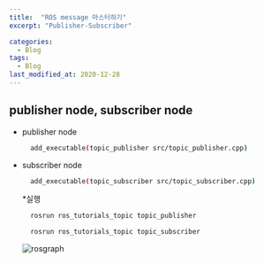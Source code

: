 ```yaml
---
title:  "ROS message 마스터하기"
excerpt: "Publisher-Subscriber"

categories:
  - Blog
tags:
  - Blog
last_modified_at: 2020-12-28
---
```


## publisher node, subscriber node

* publisher node
  ```bash
    add_executable(topic_publisher src/topic_publisher.cpp)
  ```
  <script src="https://gist.github.com/ericalife/a9607104c31171a77154b60bd0ae8187.js"></script>


* subscriber node
  ```bash
    add_executable(topic_subscriber src/topic_subscriber.cpp)
  ```

  <script src="https://gist.github.com/ericalife/62784a3b09c30a1fd3b40dcbc1c875fa.js"></script>


  *실행
  ```bash
    rosrun ros_tutorials_topic topic_publisher

    rosrun ros_tutorials_topic topic_subscriber
  ```
  ![rosgraph](https://user-images.githubusercontent.com/76676102/103602024-5fe7c400-4f4e-11eb-86d5-61b101a1f224.png)



  